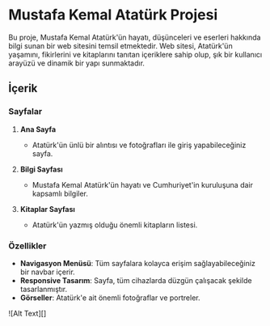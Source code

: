 # Mustafa Kemal Atatürk Projesi

Bu proje, Mustafa Kemal Atatürk'ün hayatı, düşünceleri ve eserleri hakkında bilgi sunan bir web sitesini temsil etmektedir. Web sitesi, Atatürk'ün yaşamını, fikirlerini ve kitaplarını tanıtan içeriklere sahip olup, şık bir kullanıcı arayüzü ve dinamik bir yapı sunmaktadır.

## İçerik

### Sayfalar
1. **Ana Sayfa**  
   - Atatürk'ün ünlü bir alıntısı ve fotoğrafları ile giriş yapabileceğiniz sayfa.

2. **Bilgi Sayfası**  
   - Mustafa Kemal Atatürk'ün hayatı ve Cumhuriyet'in kuruluşuna dair kapsamlı bilgiler.

3. **Kitaplar Sayfası**  
   - Atatürk'ün yazmış olduğu önemli kitapların listesi.

### Özellikler
- **Navigasyon Menüsü**: Tüm sayfalara kolayca erişim sağlayabileceğiniz bir navbar içerir.
- **Responsive Tasarım**: Sayfa, tüm cihazlarda düzgün çalışacak şekilde tasarlanmıştır.
- **Görseller**: Atatürk'e ait önemli fotoğraflar ve portreler.


![Alt Text][]
